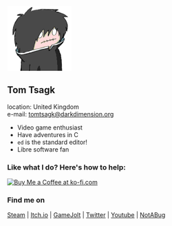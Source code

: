 ![Tom Tsagk icon](../images/icon_tomtsagk.png "That's not really what I look like")

## Tom Tsagk
location: United Kingdom<br>
e-mail: tomtsagk@darkdimension.org<br>

* Video game enthusiast
* Have adventures in C
* `ed` is the standard editor!
* Libre software fan

### Like what I do? Here's how to help:

<!-- Ko-fi donation -->
<a href='https://ko-fi.com/I2I332LSO' target='_blank'>
	<img height='36' style='border:0px;height:36px;'
		src='https://cdn.ko-fi.com/cdn/kofi2.png?v=2' border='0' alt='Buy Me a Coffee at ko-fi.com' />
</a>

### Find me on

<!-- Things to consider adding/removing in the future
<a class="button" href="https://stackexchange.com/users/3568134">Stack Exchange</a> |
<a class="button" href="https://gamedev.stackexchange.com/users/50867/tomtsagk">GameDev Stack Exchange</a>
<a class="button" href="https://hostux.social/@darkdimension">Mastodon</a> |
<a class="button" href="https://www.indiedb.com/members/darkdimension">IndieDB</a> |
-->

<a class="button" href="https://store.steampowered.com/developer/darkdimension/">Steam</a> |
<a class="button" href="https://darkdimension.itch.io/">Itch.io</a> |
<a class="button" href="https://gamejolt.com/@DarkDimension">GameJolt</a> |
<a class="button" href="https://twitter.com/darkdimensiongd">Twitter</a> |
<a class="button" href="https://www.youtube.com/channel/UCEke8kAp4XhodcnM9HIK2Sw">Youtube</a> |
<a class="button" href="https://notabug.org/tomtsagk">NotABug</a>
